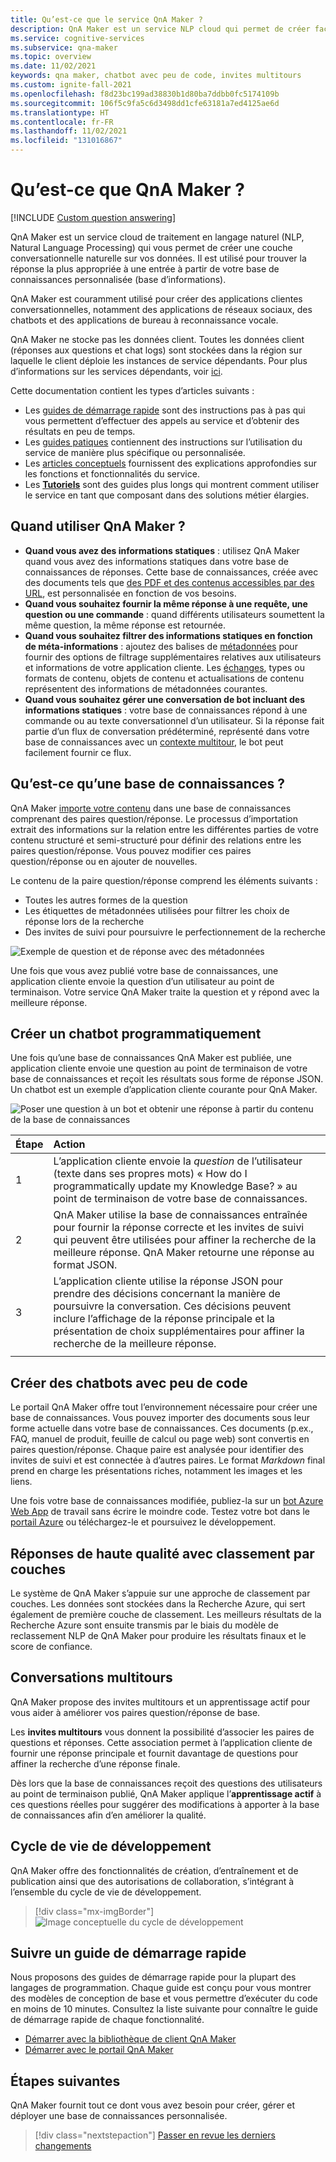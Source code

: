 ```yaml
---
title: Qu’est-ce que le service QnA Maker ?
description: QnA Maker est un service NLP cloud qui permet de créer facilement une couche conversationnelle naturelle sur vos données. Il peut être utilisé pour trouver la réponse la plus appropriée à une entrée donnée en langage naturel à partir de votre base de connaissances personnalisée (base d’informations).
ms.service: cognitive-services
ms.subservice: qna-maker
ms.topic: overview
ms.date: 11/02/2021
keywords: qna maker, chatbot avec peu de code, invites multitours
ms.custom: ignite-fall-2021
ms.openlocfilehash: f8d23bc199ad38830b1d80ba7ddbb0fc5174109b
ms.sourcegitcommit: 106f5c9fa5c6d3498dd1cfe63181a7ed4125ae6d
ms.translationtype: HT
ms.contentlocale: fr-FR
ms.lasthandoff: 11/02/2021
ms.locfileid: "131016867"
---
```

# <a name="what-is-qna-maker"></a>Qu’est-ce que QnA Maker ?

[!INCLUDE [Custom question answering](../includes/new-version.md)]

QnA Maker est un service cloud de traitement en langage naturel (NLP, Natural Language Processing) qui vous permet de créer une couche conversationnelle naturelle sur vos données. Il est utilisé pour trouver la réponse la plus appropriée à une entrée à partir de votre base de connaissances personnalisée (base d’informations).

QnA Maker est couramment utilisé pour créer des applications clientes conversationnelles, notamment des applications de réseaux sociaux, des chatbots et des applications de bureau à reconnaissance vocale.

QnA Maker ne stocke pas les données client. Toutes les données client (réponses aux questions et chat logs) sont stockées dans la région sur laquelle le client déploie les instances de service dépendants. Pour plus d’informations sur les services dépendants, voir [ici](../concepts/plan.md?tabs=v1).

Cette documentation contient les types d’articles suivants :

* Les [guides de démarrage rapide](../quickstarts/create-publish-knowledge-base.md) sont des instructions pas à pas qui vous permettent d’effectuer des appels au service et d’obtenir des résultats en peu de temps. 
* Les [guides patiques](../how-to/set-up-qnamaker-service-azure.md) contiennent des instructions sur l’utilisation du service de manière plus spécifique ou personnalisée.
* Les [articles conceptuels](../concepts/plan.md) fournissent des explications approfondies sur les fonctions et fonctionnalités du service.
* Les [**Tutoriels**](../tutorials/create-faq-bot-with-azure-bot-service.md) sont des guides plus longs qui montrent comment utiliser le service en tant que composant dans des solutions métier élargies.

## <a name="when-to-use-qna-maker"></a>Quand utiliser QnA Maker ?

* **Quand vous avez des informations statiques** : utilisez QnA Maker quand vous avez des informations statiques dans votre base de connaissances de réponses. Cette base de connaissances, créée avec des documents tels que [des PDF et des contenus accessibles par des URL](../Concepts/data-sources-and-content.md), est personnalisée en fonction de vos besoins.
* **Quand vous souhaitez fournir la même réponse à une requête, une question ou une commande** : quand différents utilisateurs soumettent la même question, la même réponse est retournée.
* **Quand vous souhaitez filtrer des informations statiques en fonction de méta-informations** : ajoutez des balises de [métadonnées](../how-to/metadata-generateanswer-usage.md) pour fournir des options de filtrage supplémentaires relatives aux utilisateurs et informations de votre application cliente. Les [échanges](../how-to/chit-chat-knowledge-base.md), types ou formats de contenu, objets de contenu et actualisations de contenu représentent des informations de métadonnées courantes.
* **Quand vous souhaitez gérer une conversation de bot incluant des informations statiques** : votre base de connaissances répond à une commande ou au texte conversationnel d’un utilisateur. Si la réponse fait partie d’un flux de conversation prédéterminé, représenté dans votre base de connaissances avec un [contexte multitour](../how-to/multiturn-conversation.md), le bot peut facilement fournir ce flux.

## <a name="what-is-a-knowledge-base"></a>Qu’est-ce qu’une base de connaissances ?

QnA Maker [importe votre contenu](../Concepts/plan.md) dans une base de connaissances comprenant des paires question/réponse. Le processus d’importation extrait des informations sur la relation entre les différentes parties de votre contenu structuré et semi-structuré pour définir des relations entre les paires question/réponse. Vous pouvez modifier ces paires question/réponse ou en ajouter de nouvelles.

Le contenu de la paire question/réponse comprend les éléments suivants :
* Toutes les autres formes de la question
* Les étiquettes de métadonnées utilisées pour filtrer les choix de réponse lors de la recherche
* Des invites de suivi pour poursuivre le perfectionnement de la recherche

![Exemple de question et de réponse avec des métadonnées](../media/qnamaker-overview-learnabout/example-question-and-answer-with-metadata.png)

Une fois que vous avez publié votre base de connaissances, une application cliente envoie la question d’un utilisateur au point de terminaison. Votre service QnA Maker traite la question et y répond avec la meilleure réponse.

## <a name="create-a-chat-bot-programmatically"></a>Créer un chatbot programmatiquement

Une fois qu’une base de connaissances QnA Maker est publiée, une application cliente envoie une question au point de terminaison de votre base de connaissances et reçoit les résultats sous forme de réponse JSON. Un chatbot est un exemple d’application cliente courante pour QnA Maker.

![Poser une question à un bot et obtenir une réponse à partir du contenu de la base de connaissances](../media/qnamaker-overview-learnabout/bot-chat-with-qnamaker.png)

|Étape|Action|
|:--|:--|
|1|L’application cliente envoie la _question_ de l’utilisateur (texte dans ses propres mots) « How do I programmatically update my Knowledge Base? » au point de terminaison de votre base de connaissances.|
|2|QnA Maker utilise la base de connaissances entraînée pour fournir la réponse correcte et les invites de suivi qui peuvent être utilisées pour affiner la recherche de la meilleure réponse. QnA Maker retourne une réponse au format JSON.|
|3|L’application cliente utilise la réponse JSON pour prendre des décisions concernant la manière de poursuivre la conversation. Ces décisions peuvent inclure l’affichage de la réponse principale et la présentation de choix supplémentaires pour affiner la recherche de la meilleure réponse. |
|||

## <a name="build-low-code-chat-bots"></a>Créer des chatbots avec peu de code

Le portail QnA Maker offre tout l’environnement nécessaire pour créer une base de connaissances. Vous pouvez importer des documents sous leur forme actuelle dans votre base de connaissances. Ces documents (p.ex., FAQ, manuel de produit, feuille de calcul ou page web) sont convertis en paires question/réponse. Chaque paire est analysée pour identifier des invites de suivi et est connectée à d’autres paires. Le format _Markdown_ final prend en charge les présentations riches, notamment les images et les liens.

Une fois votre base de connaissances modifiée, publiez-la sur un [bot Azure Web App](https://azure.microsoft.com/services/bot-service/) de travail sans écrire le moindre code. Testez votre bot dans le [portail Azure](https://portal.azure.com) ou téléchargez-le et poursuivez le développement.

## <a name="high-quality-responses-with-layered-ranking"></a>Réponses de haute qualité avec classement par couches

Le système de QnA Maker s’appuie sur une approche de classement par couches. Les données sont stockées dans la Recherche Azure, qui sert également de première couche de classement. Les meilleurs résultats de la Recherche Azure sont ensuite transmis par le biais du modèle de reclassement NLP de QnA Maker pour produire les résultats finaux et le score de confiance.

## <a name="multi-turn-conversations"></a>Conversations multitours

QnA Maker propose des invites multitours et un apprentissage actif pour vous aider à améliorer vos paires question/réponse de base.

Les **invites multitours** vous donnent la possibilité d’associer les paires de questions et réponses. Cette association permet à l’application cliente de fournir une réponse principale et fournit davantage de questions pour affiner la recherche d’une réponse finale.

Dès lors que la base de connaissances reçoit des questions des utilisateurs au point de terminaison publié, QnA Maker applique l’**apprentissage actif** à ces questions réelles pour suggérer des modifications à apporter à la base de connaissances afin d’en améliorer la qualité.

## <a name="development-lifecycle"></a>Cycle de vie de développement

QnA Maker offre des fonctionnalités de création, d’entraînement et de publication ainsi que des autorisations de collaboration, s’intégrant à l’ensemble du cycle de vie de développement.

> [!div class="mx-imgBorder"]
> ![Image conceptuelle du cycle de développement](../media/qnamaker-overview-learnabout/development-cycle.png)


## <a name="complete-a-quickstart"></a>Suivre un guide de démarrage rapide

Nous proposons des guides de démarrage rapide pour la plupart des langages de programmation. Chaque guide est conçu pour vous montrer des modèles de conception de base et vous permettre d’exécuter du code en moins de 10 minutes. Consultez la liste suivante pour connaître le guide de démarrage rapide de chaque fonctionnalité.

* [Démarrer avec la bibliothèque de client QnA Maker](../quickstarts/quickstart-sdk.md)
* [Démarrer avec le portail QnA Maker](../quickstarts/create-publish-knowledge-base.md)

## <a name="next-steps"></a>Étapes suivantes
QnA Maker fournit tout ce dont vous avez besoin pour créer, gérer et déployer une base de connaissances personnalisée.

> [!div class="nextstepaction"]
> [Passer en revue les derniers changements](../whats-new.md)
